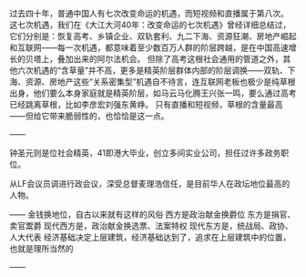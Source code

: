 过去四十年，普通中国人有七次改变命运的机遇，而短视频和直播属于第八次。
这七次机遇，我们在《大江大河40年：改变命运的七次机遇》曾经详细总结过，它们分别是：恢复高考、乡镇企业、双轨套利、九二下海、资源狂潮、房地产崛起和互联网——每一次机遇，都意味着至少数百万人群的阶层跨越，是在中国高速增长的贝塔上，叠加出来的阿尔法机会。
但除了高考这根社会通用的管道之外，其他六次机遇的“含草量”并不高，更多是精英阶层群体内部的阶层调换——双轨、下海、资源、房地产这些“关系密集型”机遇自不待言，连互联网老板也极少是纯草根出身，他们要么本身家庭就是精英阶层，如马云马化腾王兴张一鸣，要么通过高考已经跳离草根，比如李彦宏刘强东黄峥。
只有直播和短视频，草根的含量最高——但给它带来脆弱性的，也恰恰是这一点。

——

钟圣元则是位社会精英，41即港大毕业，创立多间实业公司，担任过许多政务职位。

从LF会议员调进行政会议，深受总督麦理浩信任，是目前华人在政坛地位最高的人物。

——
金钱换地位，自古以来就有这样的风俗
西方是政治献金换爵位
东方是捐官、卖官鬻爵
现代西方是，政治献金换选票、法案特权
现代东方是，统战局、政协、人大代表
经济基础决定上层建筑，经济基础达到了，追求在上层建筑中的位置，也就是理所当然的

——

